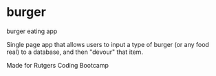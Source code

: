 # burger
burger eating app

Single page app that allows users to input a type of burger (or any food real) to a database, and then "devour" that item.

Made for Rutgers Coding Bootcamp
